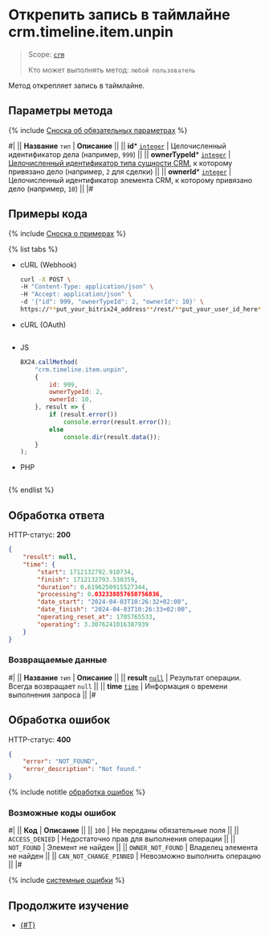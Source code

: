 #  Открепить запись в таймлайне crm.timeline.item.unpin

> Scope: [`crm`](../../../scopes/permissions.md)
>
> Кто может выполнять метод: `любой пользователь`

Метод открепляет запись в таймлайне.

## Параметры метода

{% include [Сноска об обязательных параметрах](../../../../_includes/required.md) %}

#|
|| **Название**
`тип` | **Описание** ||
|| **id***
[`integer`](../../../data-types.md) | Целочисленный идентификатор дела (например, `999`) ||
|| **ownerTypeId***
[`integer`](../../data-types.md#object_type) | [Целочисленный идентификатор типа сущности CRM](../../data-types.md#object_type), к которому привязано дело (например, `2` для сделки) ||
|| **ownerId***
[`integer`](../../../data-types.md) | Целочисленный идентификатор элемента CRM, к которому привязано дело (например, `10`) ||
|#

## Примеры кода

{% include [Сноска о примерах](../../../../_includes/examples.md) %}

{% list tabs %}

- cURL (Webhook)

    ```bash
    curl -X POST \
    -H "Content-Type: application/json" \
    -H "Accept: application/json" \
    -d '{"id": 999, "ownerTypeId": 2, "ownerId": 10}' \
    https://**put_your_bitrix24_address**/rest/**put_your_user_id_here**/**put_your_webhook_here**/crm.timeline.item.unpin
    ```

- cURL (OAuth)

    ```bash
    ```

- JS

    ```js
    BX24.callMethod(
        "crm.timeline.item.unpin",
        {
            id: 999,
            ownerTypeId: 2,
            ownerId: 10,
        }, result => {
            if (result.error())
                console.error(result.error());
            else
                console.dir(result.data());
        }
    );
    ```

- PHP

    ```php
    ```

{% endlist %}

## Обработка ответа

HTTP-статус: **200**

```json
{
    "result": null,
    "time": {
        "start": 1712132792.910734,
        "finish": 1712132793.530359,
        "duration": 0.6196250915527344,
        "processing": 0.032338857650756836,
        "date_start": "2024-04-03T10:26:32+02:00",
        "date_finish": "2024-04-03T10:26:33+02:00",
        "operating_reset_at": 1705765533,
        "operating": 3.3076241016387939
    }
}
```

### Возвращаемые данные

#|
|| **Название**
`тип` | **Описание** ||
|| **result**
[`null`](../../../data-types.md) | Результат операции. Всегда возвращает `null` ||
|| **time**
[`time`](../../../data-types.md) | Информация о времени выполнения запроса ||
|#

## Обработка ошибок

HTTP-статус: **400**

```json
{
    "error": "NOT_FOUND",
    "error_description": "Not found."
}
```

{% include notitle [обработка ошибок](../../../../_includes/error-info.md) %}

### Возможные коды ошибок

#|
|| **Код** | **Описание** ||
|| `100` | Не переданы обязательные поля ||
|| `ACCESS_DENIED` | Недостаточно прав для выполнения операции ||
|| `NOT_FOUND` | Элемент не найден ||
|| `OWNER_NOT_FOUND` | Владелец элемента не найден ||
|| `CAN_NOT_CHANGE_PINNED` | Невозможно выполнить операцию ||
|#

{% include [системные ошибки](../../../../_includes/system-errors.md) %}

## Продолжите изучение

- [{#T}](./crm-timeline-item-pin.md)
